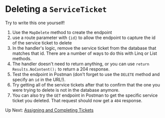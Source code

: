 # Deleting a `ServiceTicket`

Try to write this one yourself! 
1. Use the `MapDelete` method to create the endpoint
1. use a route parameter with `{id}` to allow the endpoint to capture the id of the service ticket to delete
1. In the handler's logic, remove the service ticket from the database that matches that id. There are a number of ways to do this with Linq or List methods. 
1. The handler doesn't need to return anything, or you can use `return Results.NoContent();` to return a 204 response. 
1. Test the endpoint in Postman (don't forget to use the `DELETE` method and specify an `id` in the URL!).
1. Try getting all of the service tickets after that to confirm that the one you were trying to delete is not in the database anymore.  
1. You can also try the `GET` endpoint in Postman to get the specific service ticket you deleted. That request should now get a `404` response. 

Up Next: [Assigning and Completing Tickets](./honey-rae-put.md)